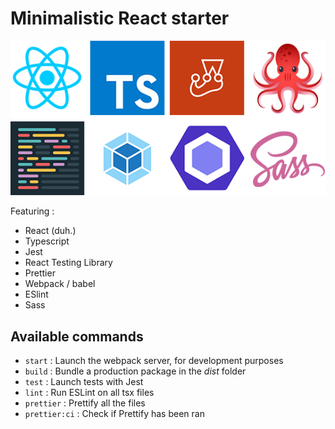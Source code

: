 # Minimalistic React starter

<p align="center">
  <img src="https://raw.githubusercontent.com/ajulienne/react-typescript-starter/master/docs/libraries.png" />
</p>

Featuring :

- React (duh.)
- Typescript
- Jest
- React Testing Library
- Prettier
- Webpack / babel
- ESlint
- Sass

## Available commands

- `start` : Launch the webpack server, for development purposes
- `build` : Bundle a production package in the _dist_ folder
- `test` : Launch tests with Jest
- `lint` : Run ESLint on all tsx files
- `prettier` : Prettify all the files
- `prettier:ci` : Check if Prettify has been ran
